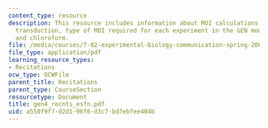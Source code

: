 ```yaml
---
content_type: resource
description: This resource includes information about MOI calculations, generalized
  transduction, type of MOI required for each experiment in the GEN module, and why
  and chloroform.
file: /media/courses/7-02-experimental-biology-communication-spring-2005/a550f9f7d2d196f6d3c7bd7ebfee404b_gen4_recnts_esfn.pdf
file_type: application/pdf
learning_resource_types:
- Recitations
ocw_type: OCWFile
parent_title: Recitations
parent_type: CourseSection
resourcetype: Document
title: gen4_recnts_esfn.pdf
uid: a550f9f7-d2d1-96f6-d3c7-bd7ebfee404b
---
```

